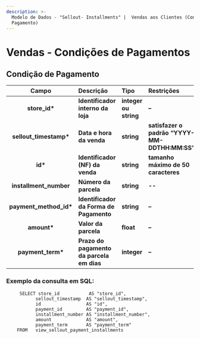 ```yaml
---
description: >-
  Modelo de Dados - "Sellout- Installments" |  Vendas aos Clientes (Condição de
  Pagamento)
---
```


# Vendas - Condições de Pagamentos

## Condição de Pagamento    <a id="forma-de-pagamento"></a>

| Campo | Descrição | Tipo | Restrições | Exemplo |
| :---: | :--- | :--- | :--- | :--- |
| **store\_id\*** | **Identificador interno da loja** | **integer ou string** | **–** | **1** |
| **sellout\_timestamp\*** | **Data e hora da venda** | **string** | **satisfazer o padrão “YYYY-MM-DDTHH:MM:SS”** | **“2017-08-20T14:55:08”** |
| **id\*** | **Identificador \(NF\) da venda** | **string** | **tamanho máximo de 50 caracteres** | **“RCNTH345987”** |
| **installment\_number** | **Número da parcela** | **string** | **--** | **1** |
| **payment\_method\_id\*** | **Identificador da Forma de Pagamento** | **string** | **–** | **–** |
| **amount\*** | **Valor da parcela** | **float** | **–** | **129.9000** |
| **payment\_term\*** | **Prazo do pagamento da parcela em dias** | **integer** | **–** | **30** |

### Exemplo da consulta em SQL:

```text
     SELECT store_id           AS "store_id", 
           sellout_timestamp  AS "sellout_timestamp", 
           id                 AS "id", 
           payment_id         AS "payment_id", 
           installment_number AS "installment_number", 
           amount             AS "amount", 
           payment_term       AS "payment_term" 
    FROM   view_sellout_payment_installments
```


